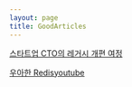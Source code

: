 ```yaml
---
layout: page
title: GoodArticles
---
```


[스타트업 CTO의 레거시 개편 여정](https://dev.wisedog.net/2020/04/18/%EC%99%B8%EC%A3%BC-%EB%A0%88%EA%B1%B0%EC%8B%9C%EB%A1%9C%EB%B6%80%ED%84%B0%EC%9D%98-%EC%97%AC%EC%A0%95-1%ED%8E%B8/)

[우아한 Redis](https://www.slideshare.net/charsyam2/redis-196314086)[youtube](https://www.youtube.com/watch?v=mPB2CZiAkKM)